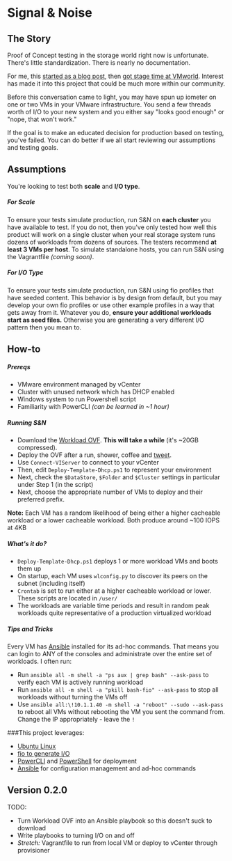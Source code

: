# Signal & Noise
<!--*A workload generation for the modern architecture*-->
 

## The Story
Proof of Concept testing in the storage world right now is unfortunate. There's little standardization. There is nearly no documentation. 

For me, this [started as a blog post](http://blog.infinio.com/workload-generation-youre-doing-it-wrong), then [got stage time at VMworld](https://www.youtube.com/watch?v=2ZxHF6jXhgY). Interest has made it into this project that could be much more within our community.

Before this conversation came to light, you may have spun up iometer on one or two VMs in your VMware infrastructure. You send a few threads worth of I/O to your new system and you either say "looks good enough" or "nope, that won't work." 

If the goal is to make an educated decision for production based on testing, you've failed. You can do better if we all start reviewing our assumptions and testing goals.




## Assumptions
You're looking to test both **scale** and **I/O type**. 

##### For Scale
To ensure your tests simulate production, run S&N on **each cluster** you have available to test. If you do not, then you've only tested how well this product will work on a single cluster when your real storage system runs dozens of workloads from dozens of sources. The testers recommend **at least 3 VMs per host**. To simulate standalone hosts, you can run S&N using the Vagrantfile *(coming soon)*.

##### For I/O Type
To ensure your tests simulate production, run S&N using fio profiles that have seeded content. This behavior is by design from default, but you may develop your own fio profiles or use other example profiles in a way that gets away from it. Whatever you do, **ensure your additional workloads start as seed files.** Otherwise you are generating a very different I/O pattern then you mean to. 

## How-to

##### Prereqs
* VMware environment managed by vCenter
* Cluster with unused network which has DHCP enabled
* Windows system to run Powershell script
* Familiarity with PowerCLI *(can be learned in ~1 hour)*

##### Running S&N
* Download the [Workload OVF](http://inft.ly/3deTWSz). **This will take a while** (it's ~20GB compressed).
* Deploy the OVF after a run, shower, coffee and [tweet](http://ctt.ec/SZca2).
* Use `Connect-VIServer` to connect to your vCenter
* Then, edit `Deploy-Template-Dhcp.ps1` to represent your environment
* Next, check the `$DataStore`, `$Folder` and `$Cluster` settings in particular under Step 1 (in the script)
* Next, choose the appropriate number of VMs to deploy and their preferred prefix.

**Note:** Each VM has a random likelihood of being either a higher cacheable workload or a lower cacheable workload. Both produce around ~100 IOPS at 4KB

##### What's it do?
* `Deploy-Template-Dhcp.ps1` deploys 1 or more workload VMs and boots them up
* On startup, each VM uses `wlconfig.py` to discover its peers on the subnet (including itself)
* `Crontab` is set to run either at a higher cacheable workload or lower. These scripts are located in `/user/`
* The workloads are variable time periods and result in random peak workloads quite representative of a production virtualized workload

##### Tips and Tricks
Every VM has [Ansible](http://docs.ansible.com/intro_getting_started.html) installed for its ad-hoc commands. That means you can login to ANY of the consoles and administrate over the entire set of workloads. I often run: 
* Run `ansible all -m shell -a "ps aux | grep bash" --ask-pass` to verify each VM is actively running workload
* Run `ansible all -m shell -a "pkill bash-fio" --ask-pass` to stop all workloads without turning the VMs off
* Use `ansible all:\!10.1.1.40 -m shell -a "reboot" --sudo --ask-pass` to reboot all VMs without rebooting the VM you sent the command from. Change the IP appropriately - leave the `!`

###This project leverages: 
* [Ubuntu Linux](http://www.ubuntu.com/)
* [fio to generate I/O](http://linux.die.net/man/1/fio)
* [PowerCLI](https://www.vmware.com/support/developer/PowerCLI/PowerCLI55R2/powercli55r2-releasenotes.html) and [PowerShell](http://powershell.com/cs/) for deployment
* [Ansible](http://docs.ansible.com/intro_getting_started.html) for configuration management and ad-hoc commands


## Version 0.2.0
TODO: 
* Turn Workload OVF into an Ansible playbook so this doesn't suck to download
* Write playbooks to turning I/O on and off
* *Stretch:* Vagrantfile to run from local VM or deploy to vCenter through provisioner
